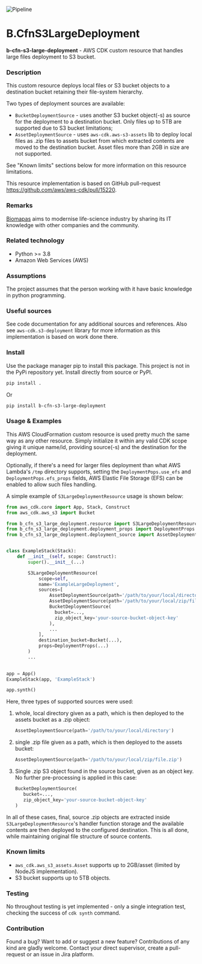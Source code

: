 ![Pipeline](https://github.com/Biomapas/B.CfnS3LargeDeployment/workflows/Pipeline/badge.svg?branch=main)

# B.CfnS3LargeDeployment

**b-cfn-s3-large-deployment** - AWS CDK custom resource that handles large files deployment to S3 bucket.

### Description

This custom resource deploys local files or S3 bucket objects to a destination bucket retaining their file-system 
hierarchy.

Two types of deployment sources are available:

- `BucketDeploymentSource` - uses another S3 bucket object(-s) as source for the deployment to a destination bucket. 
  Only files up to 5TB are supported due to S3 bucket limitations;
- `AssetDeploymentSource` - uses `aws-cdk.aws-s3-assets` lib to deploy local files as .zip files to assets bucket from 
  which extracted contents are moved to the destination bucket. Asset files more than 2GB in size are not supported.

See "Known limits" sections below for more information on this resource limitations.

This resource implementation is based on GitHub pull-request https://github.com/aws/aws-cdk/pull/15220.

### Remarks

[Biomapas](https://biomapas.com) aims to modernise life-science
industry by sharing its IT knowledge with other companies and
the community.

### Related technology

- Python >= 3.8
- Amazon Web Services (AWS)

### Assumptions

The project assumes that the person working with it have basic knowledge in python
programming.

### Useful sources

See code documentation for any additional sources and references. Also see `aws-cdk.s3-deployment` library for more 
information as this implementation is based on work done there.

### Install

Use the package manager pip to install this package. This project is not in the PyPi
repository yet. Install directly from source or PyPI.

```bash
pip install .
```

Or

```bash
pip install b-cfn-s3-large-deployment
```

### Usage & Examples

This AWS CloudFormation custom resource is used pretty much the same way as any other resource. Simply initialize it 
within any valid CDK scope giving it unique name/id, providing source(-s) and the destination for the deployment. 

Optionally, if there's a need for larger files deployment than what AWS Lambda's `/tmp` directory supports, setting the 
`DeploymentPops.use_efs` and `DeploymentPops.efs_props` fields, AWS Elastic File Storage (EFS) can be enabled to allow 
such files handling.

A simple example of `S3LargeDeploymentResource` usage is shown below:

```python
from aws_cdk.core import App, Stack, Construct
from aws_cdk.aws_s3 import Bucket

from b_cfn_s3_large_deployment.resource import S3LargeDeploymentResource
from b_cfn_s3_large_deployment.deployment_props import DeploymentProps
from b_cfn_s3_large_deployment.deployment_source import AssetDeploymentSource, BucketDeploymentSource


class ExampleStack(Stack):
    def __init__(self, scope: Construct):
        super().__init__(...)

        S3LargeDeploymentResource(
            scope=self,
            name='ExampleLargeDeployment',
            sources=[
                AssetDeploymentSource(path='/path/to/your/local/directory'),
                AssetDeploymentSource(path='/path/to/your/local/zip/file.zip'),
                BucketDeploymentSource(
                  bucket=..., 
                  zip_object_key='your-source-bucket-object-key'
                ),
                ...
            ],
            destination_bucket=Bucket(...),
            props=DeploymentProps(...)
        )
        ...

        
app = App()
ExampleStack(app, 'ExampleStack')

app.synth()
```

Here, three types of supported sources were used:

1. whole, local directory given as a path, which is then deployed to the assets bucket as a .zip object: 

    ```python 
    AssetDeploymentSource(path='/path/to/your/local/directory')
    ```
   
2. single .zip file given as a path, which is then deployed to the assets bucket:
    
    ```python 
    AssetDeploymentSource(path='/path/to/your/local/zip/file.zip')
    ```

3. Single .zip S3 object found in the source bucket, given as an object key. No further pre-processing is 
  applied in this case:
    
    ```python
    BucketDeploymentSource(
       bucket=...,
       zip_object_key='your-source-bucket-object-key'
    )
    ```

In all of these cases, final, source .zip objects are extracted inside `S3LargeDeploymentResource`'s handler 
function storage and the available contents are then deployed to the configured destination. This is all done, while 
maintaining original file structure of source contents.

### Known limits

- `aws_cdk.aws_s3_assets.Asset` supports up to 2GB/asset (limited by NodeJS implementation).
- S3 bucket supports up to 5TB objects.

### Testing

No throughout testing is yet implemented - only a single integration test, checking the success of `cdk synth` command.

### Contribution

Found a bug? Want to add or suggest a new feature? Contributions of any kind are gladly
welcome. Contact your direct supervisor, create a pull-request or an issue in Jira platform.
